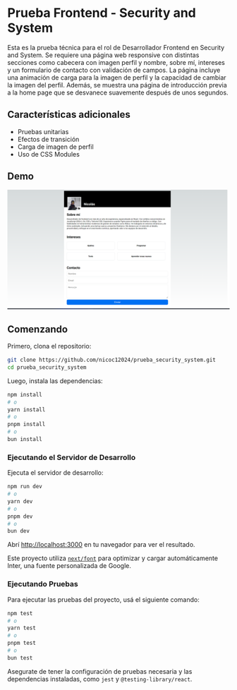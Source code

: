 # Prueba Frontend - Security and System

Esta es la prueba técnica para el rol de Desarrollador Frontend en Security and System. Se requiere una página web responsive con distintas secciones como cabecera con imagen perfil y nombre, sobre mí, intereses y un formulario de contacto con validación de campos. La página incluye una animación de carga para la imagen de perfil y la capacidad de cambiar la imagen del perfil. Además, se muestra una página de introducción previa a la home page que se desvanece suavemente después de unos segundos.

## Características adicionales

- Pruebas unitarias
- Efectos de transición
- Carga de imagen de perfil
- Uso de CSS Modules

## Demo

![Demo](public/demo.png)

## Comenzando

Primero, clona el repositorio:

```bash
git clone https://github.com/nicoc12024/prueba_security_system.git
cd prueba_security_system
```

Luego, instala las dependencias:

```bash
npm install
# o
yarn install
# o
pnpm install
# o
bun install
```

### Ejecutando el Servidor de Desarrollo

Ejecuta el servidor de desarrollo:

```bash
npm run dev
# o
yarn dev
# o
pnpm dev
# o
bun dev
```

Abrí [http://localhost:3000](http://localhost:3000) en tu navegador para ver el resultado.

Este proyecto utiliza [`next/font`](https://nextjs.org/docs/basic-features/font-optimization) para optimizar y cargar automáticamente Inter, una fuente personalizada de Google.

### Ejecutando Pruebas

Para ejecutar las pruebas del proyecto, usá el siguiente comando:

```bash
npm test
# o
yarn test
# o
pnpm test
# o
bun test
```

Asegurate de tener la configuración de pruebas necesaria y las dependencias instaladas, como `jest` y `@testing-library/react`.
